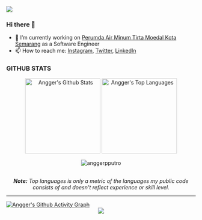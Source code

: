 <img src="https://raw.githubusercontent.com/halfrost/halfrost/master/icons/header_.png">

### Hi there 👋

- 🔭 I’m currently working on [Perumda Air Minum Tirta Moedal Kota Semarang](https://pdamkotasmg.co.id) as a Software Engineer
- 📫 How to reach me: [Instagram](https://instagram.com/anggerpputro), [Twitter](https://twitter.com/anggerpputro), [LinkedIn](https://linked.in/anggerpputro)

### GITHUB STATS

<diV>
  <div align="center">
    <a href="#"><img alt="Angger's Github Stats" src="https://github-readme-stats.vercel.app/api?username=anggerpputro&show_icons=true&include_all_commits=true&count_private=true&theme=react&hide_border=true&bg_color=0D1117&title_color=5ce1e6&icon_color=5ce1e6" height="200"/></a>
    <a href="#"><img alt="Angger's Top Languages" src="https://github-readme-stats.vercel.app/api/top-langs/?username=anggerpputro&langs_count=10&layout=compact&theme=react&hide_border=true&bg_color=0D1117&title_color=5ce1e6&icon_color=5ce1e6" height="200"/></a>
   <p align="center"> <img src="https://komarev.com/ghpvc/?username=anggerpputro&label=Profile%20views&color=0e75b6&style=flat" alt="anggerpputro" /> </p>
    <br/>
    <i><b>Note:</b> Top languages is only a metric of the languages my public code consists of and doesn't reflect experience or skill level.</i>
  </div>

  <hr/>

  <!--<div>
    <a href="#"><img alt="Angger's Activity Graph" src="https://activity-graph.herokuapp.com/graph?username=anggerpputro&custom_title=Angger's%20Contribution%20Graph&bg_color=0D1117&color=5ce1e6&line=FFFFFF&point=5ce1e6&hide_border=true" /></a>
  <div> -->
  <!-- <div>
    [![Angger's github activity graph](https://github-readme-activity-graph.vercel.app/graph?username=anggerpputro&theme=react-dark)](https://github.com/ashutosh00710/github-readme-activity-graph)
  </div> -->
  <div>
    <a href="#"><img alt="Angger's Github Activity Graph" src="https://github-readme-activity-graph.vercel.app/graph?username=anggerpputro&theme=react-dark" /></a>
  <div>
</div>

<div align="center">
  <img src="https://github-profile-trophy.vercel.app/?username=anggerpputro&column=8&theme=onedark" />
</div>
<br/>


<!--
| --- | --- |
| --- | --- |
| [![anggerpputro's GitHub stats](https://github-readme-stats.vercel.app/api?username=anggerpputro&show_icons=true&hide_border=true&count_private=true&include_all_commits=true)](https://github-readme-stats.vercel.app/api?username=anggerpputro) | [![Top Langs](https://github-readme-stats.vercel.app/api/top-langs/?username=anggerpputro&langs_count=8&layout=compact&show_icons=true&hide_border=true&count_private=true&include_all_commits=true)](https://github-readme-stats.vercel.app/api/top-langs/?username=anggerpputro) |
| [![anggerpputro's wakatime stats](https://github-readme-stats.vercel.app/api/wakatime?username=anggerpputro&layout=compact&show_icons=true&hide_border=true&count_private=true&include_all_commits=true)](https://github-readme-stats.vercel.app/api/wakatime?username=anggerpputro) | --- |
-->

<!--
**anggerpputro/anggerpputro** is a ✨ _special_ ✨ repository because its `README.md` (this file) appears on your GitHub profile.

Here are some ideas to get you started:

- 🌱 I’m currently learning ...
- 👯 I’m looking to collaborate on ...
- 🤔 I’m looking for help with ...
- 💬 Ask me about ...
- 😄 Pronouns: ...
- ⚡ Fun fact: ...
-->
